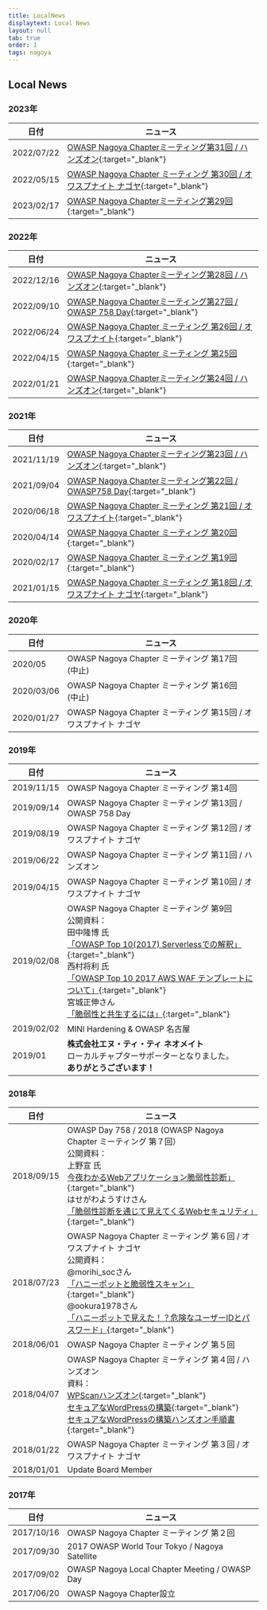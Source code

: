 ```yaml
---
title: LocalNews
displaytext: Local News
layout: null
tab: true
order: 1
tags: nagoya
---
```


## Local News

### 2023年

| 日付 | ニュース |
| --- | --- |
| 2022/07/22 | [OWASP Nagoya Chapterミーティング第31回 / ハンズオン](https://owaspnagoya.connpass.com/event/288684/){:target="_blank"} |
| 2022/05/15 | [OWASP Nagoya Chapter ミーティング 第30回 / オワスプナイト ナゴヤ](https://owaspnagoya.connpass.com/event/280624/){:target="_blank"} |
| 2023/02/17 | [OWASP Nagoya Chapterミーティング第29回](https://owaspnagoya.connpass.com/event/273342/){:target="_blank"} |

### 2022年

| 日付 | ニュース |
| --- | --- |
| 2022/12/16 | [OWASP Nagoya Chapterミーティング第28回 / ハンズオン](https://owaspnagoya.connpass.com/event/265385/){:target="_blank"} |
| 2022/09/10 | [OWASP Nagoya Chapterミーティング第27回 / OWASP 758 Day](https://owaspnagoya.connpass.com/event/255221/){:target="_blank"} |
| 2022/06/24 | [OWASP Nagoya Chapter ミーティング 第26回 / オワスプナイト](https://owaspnagoya.connpass.com/event/249124/){:target="_blank"} |
| 2022/04/15 | [OWASP Nagoya Chapter ミーティング 第25回](https://owaspnagoya.connpass.com/event/236346/){:target="_blank"} |
| 2022/01/21 | [OWASP Nagoya Chapterミーティング第24回 / ハンズオン](https://owaspnagoya.connpass.com/event/231890/){:target="_blank"} |


### 2021年

| 日付 | ニュース |
| --- | --- |
| 2021/11/19 | [OWASP Nagoya Chapterミーティング第23回 / ハンズオン](https://owaspnagoya.connpass.com/event/226059/){:target="_blank"} |
| 2021/09/04 | [OWASP Nagoya Chapterミーティング第22回 / OWASP758 Day](https://owaspnagoya.connpass.com/event/220187/){:target="_blank"} |
| 2020/06/18 | [OWASP Nagoya Chapter ミーティング 第21回 / オワスプナイト](https://owaspnagoya.connpass.com/event/212386/){:target="_blank"} |
| 2020/04/14 | [OWASP Nagoya Chapter ミーティング 第20回](https://owaspnagoya.connpass.com/event/207131/){:target="_blank"} |
| 2020/02/17 | [OWASP Nagoya Chapter ミーティング 第19回](https://owaspnagoya.connpass.com/event/204410/){:target="_blank"}|
| 2021/01/15 | [OWASP Nagoya Chapter ミーティング 第18回 / オワスプナイト ナゴヤ](https://owaspnagoya.connpass.com/event/198357/){:target="_blank"}|

### 2020年

| 日付 | ニュース |
| --- | --- |
| 2020/05 | OWASP Nagoya Chapter ミーティング 第17回　(中止) |
| 2020/03/06 | OWASP Nagoya Chapter ミーティング 第16回　(中止) |
| 2020/01/27 | OWASP Nagoya Chapter ミーティング 第15回 / オワスプナイト ナゴヤ |

### 2019年

| 日付 | ニュース |
| --- | --- |
| 2019/11/15 | OWASP Nagoya Chapter ミーティング 第14回 |
| 2019/09/14 | OWASP Nagoya Chapter ミーティング 第13回 / OWASP 758 Day |
| 2019/08/19 | OWASP Nagoya Chapter ミーティング 第12回 / オワスプナイト ナゴヤ |
| 2019/06/22 | OWASP Nagoya Chapter ミーティング 第11回 / ハンズオン |
| 2019/04/15 | OWASP Nagoya Chapter ミーティング 第10回 / オワスプナイト ナゴヤ |
| 2019/02/08 | OWASP Nagoya Chapter ミーティング 第9回 <br> 公開資料： <br> 田中隆博 氏 <br>[「OWASP Top 10(2017) Serverlessでの解釈」](https://www.slideshare.net/TakahiroTanaka/owasp-top-10-serverless){:target="_blank"} <br> 西村将利 氏 <br>[「OWASP Top 10 2017 AWS WAF テンプレートについて」](https://www.slideshare.net/owaspnagoya/owasp-top10-2017-aws-waf-20190208){:target="_blank"} <br> 宮城正伸さん <br> [「脆弱性と共生するには」](https://www.slideshare.net/owaspnagoya/20190208vulnstudy){:target="_blank"}|
| 2019/02/02 | MINI Hardening & OWASP 名古屋 |
| 2019/01 | **株式会社エヌ・ティ・ティ ネオメイト** <br> ローカルチャプターサポーターとなりました。 <br> **ありがとうございます！** |

### 2018年

| 日付 | ニュース |
| --- | --- |
| 2018/09/15 | OWASP Day 758 / 2018 (OWASP Nagoya Chapter ミーティング 第７回）<br>公開資料： <br> 上野宣 氏 <br> [今夜わかるWebアプリケーション脆弱性診断」](https://www.slideshare.net/uenosen/web-owasp-day-758-2018-114646917){:target="_blank"} <br> はせがわようすけさん <br> [「脆弱性診断を通じて見えてくるWebセキュリティ」](https://speakerdeck.com/hasegawayosuke/cui-ruo-xing-zhen-duan-wotong-zitejian-etekuruwebsekiyuritei){:target="_blank"} |
| 2018/07/23 | OWASP Nagoya Chapter ミーティング 第６回 / オワスプナイト ナゴヤ <br> 公開資料： <br> @morihi_socさん<br>[「ハニーポットと脆弱性スキャン」](https://speakerdeck.com/morihi_soc/hanipotutotocui-ruo-xing-sukiyan){:target="_blank"} <br> @ookura1978さん <br> [「ハニーポットで見えた！？危険なユーザーIDとパスワード」](https://speakerdeck.com/okura/owasupunaitonagoya-number-2-ltzi-liao){:target="_blank"} |
| 2018/06/01 | OWASP Nagoya Chapter ミーティング 第５回 |
| 2018/04/07 | OWASP Nagoya Chapter ミーティング 第４回 / ハンズオン <br> 資料：<br>[WPScanハンズオン](https://www.slideshare.net/owaspnagoya/wpscanwordpress){:target="_blank"} <br> [セキュアなWordPressの構築](https://www.slideshare.net/owaspnagoya/owasp-wordpress-wordpress){:target="_blank"} <br> [セキュアなWordPressの構築ハンズオン手順書](https://www.slideshare.net/owaspnagoya/owasp-wordpress-wordpress-95391444){:target="_blank"}|
| 2018/01/22 | OWASP Nagoya Chapter ミーティング 第３回 / オワスプナイト ナゴヤ |
| 2018/01/01 | Update Board Member |

### 2017年

| 日付 | ニュース |
| --- | --- |
| 2017/10/16 | OWASP Nagoya Chapter ミーティング 第２回 |
| 2017/09/30 | 2017 OWASP World Tour Tokyo / Nagoya Satellite |
| 2017/09/02 | OWASP Nagoya Local Chapter Meeting / OWASP Day |
| 2017/06/20 | OWASP Nagoya Chapter設立 |